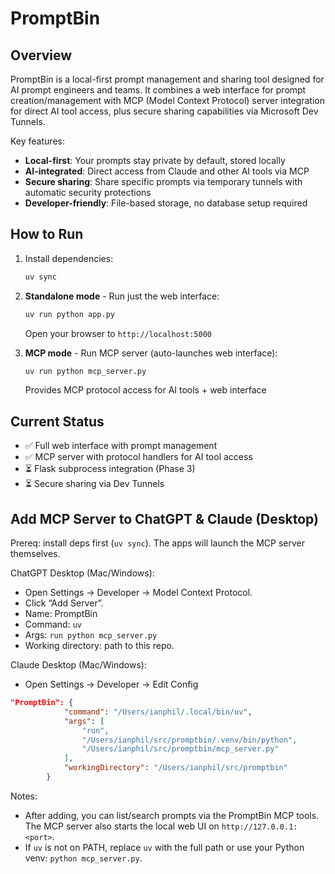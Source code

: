 # PromptBin

## Overview

PromptBin is a local-first prompt management and sharing tool designed for AI prompt engineers and teams. It combines a web interface for prompt creation/management with MCP (Model Context Protocol) server integration for direct AI tool access, plus secure sharing capabilities via Microsoft Dev Tunnels.

Key features:
- **Local-first**: Your prompts stay private by default, stored locally
- **AI-integrated**: Direct access from Claude and other AI tools via MCP
- **Secure sharing**: Share specific prompts via temporary tunnels with automatic security protections
- **Developer-friendly**: File-based storage, no database setup required

## How to Run

1. Install dependencies:
   ```bash
   uv sync
   ```

2. **Standalone mode** - Run just the web interface:
   ```bash
   uv run python app.py
   ```
   Open your browser to `http://localhost:5000`

3. **MCP mode** - Run MCP server (auto-launches web interface):
   ```bash
   uv run python mcp_server.py
   ```
   Provides MCP protocol access for AI tools + web interface

## Current Status

- ✅ Full web interface with prompt management
- ✅ MCP server with protocol handlers for AI tool access
- ⏳ Flask subprocess integration (Phase 3)
- ⏳ Secure sharing via Dev Tunnels

## Add MCP Server to ChatGPT & Claude (Desktop)

Prereq: install deps first (`uv sync`). The apps will launch the MCP server themselves.

ChatGPT Desktop (Mac/Windows):
- Open Settings → Developer → Model Context Protocol.
- Click “Add Server”.
- Name: PromptBin
- Command: `uv`
- Args: `run python mcp_server.py`
- Working directory: path to this repo.

Claude Desktop (Mac/Windows):
- Open Settings → Developer → Edit Config

```json
"PromptBin": {
            "command": "/Users/ianphil/.local/bin/uv",
            "args": [
                "run",
                "/Users/ianphil/src/promptbin/.venv/bin/python",
                "/Users/ianphil/src/promptbin/mcp_server.py"
            ],
            "workingDirectory": "/Users/ianphil/src/promptbin"
        }
```

Notes:
- After adding, you can list/search prompts via the PromptBin MCP tools. The MCP server also starts the local web UI on `http://127.0.0.1:<port>`.
- If `uv` is not on PATH, replace `uv` with the full path or use your Python venv: `python mcp_server.py`.
